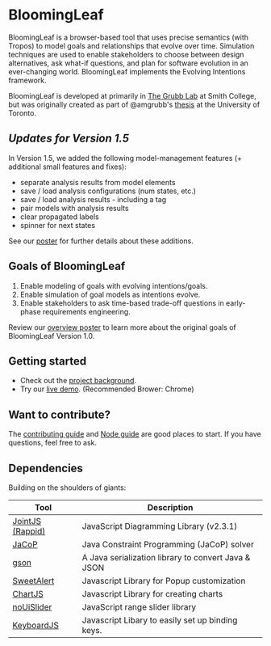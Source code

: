 # BloomingLeaf
BloomingLeaf is a browser-based tool that uses precise semantics (with Tropos) to model goals and relationships that evolve over time. Simulation techniques are used to enable stakeholders to choose between design alternatives, ask what-if questions, and plan for software evolution in an ever-changing world. BloomingLeaf implements the Evolving Intentions framework. 

BloomingLeaf is developed at primarily in [The Grubb Lab](https://amgrubb.github.io/grubb-lab/) at Smith College, but was originally created as part of @amgrubb's [thesis](http://hdl.handle.net/1807/95842) at the University of Toronto. 

## *Updates for Version 1.5*
In Version 1.5, we added the following model-management features (+ additional small features and fixes):

* separate analysis results from model elements
* save / load analysis configurations (num states, etc.)
* save / load analysis results - including a tag
* pair models with analysis results
* clear propagated labels 
* spinner for next states

See our [poster](https://amgrubb.github.io/posts/2021-04-01-restructuring) for further details about these additions.

## Goals of BloomingLeaf
1. Enable modeling of goals with evolving intentions/goals.
2. Enable simulation of goal models as intentions evolve.
3. Enable stakeholders to ask time-based trade-off questions in early-phase requirements engineering.

Review our [overview poster](http://www.cs.toronto.edu/~amgrubb/archive/RE18-Demo-Poster.pdf) to learn more about the original goals of BloomingLeaf Version 1.0. 


## Getting started
* Check out the [project background](http://www.cs.toronto.edu/~amgrubb/thesis).
* Try our [live demo](http://www.cs.utoronto.ca/~amgrubb/leaf-blooming-ui). (Recommended Brower: Chrome)

## Want to contribute?
The [contributing guide](https://github.com/amgrubb/BloomingLeaf/blob/develop/CONTRIBUTING.md) and [Node guide](https://github.com/amgrubb/BloomingLeaf/blob/develop/NODE-README.md) are good places to start. 
If you have questions, feel free to ask.

## Dependencies
Building on the shoulders of giants:

Tool                  | Description
--------------------- | -----------
[JointJS (Rappid)]               | JavaScript Diagramming Library (v2.3.1)
[JaCoP]              | Java Constraint Programming (JaCoP) solver
[gson](https://github.com/google/gson) |  A Java serialization library to convert Java & JSON
[SweetAlert](https://sweetalert.js.org/)        | Javascript Library for Popup customization
[ChartJS](http://www.chartjs.org/)           | Javascript Library for creating charts
[noUiSlider](https://github.com/leongersen/noUiSlider) | JavaScript range slider library
[KeyboardJS](https://github.com/RobertWHurst/KeyboardJS) | Javascript Libary to easily set up binding keys.

[JointJS (Rappid)]: https://github.com/clientIO/joint
[JaCoP]: https://github.com/radsz/jacop


